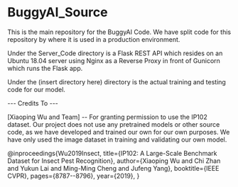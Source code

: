 # BuggyAI_Source
This is the main repository for the BuggyAI Code. We have split code for this repository by where it is used in a production environment.

Under the Server_Code directory is a Flask REST API which resides on an Ubuntu 18.04 server using Nginx as a Reverse Proxy in front of Gunicorn which runs the Flask app.

Under the (insert directory here) directory is the actual training and testing code for our model.


--- Credits To ---

[Xiaoping Wu and Team] -- For granting permission to use the IP102 dataset. Our project does not use any pretrained models or other source code, as we have developed and trained our own for our own purposes. We have only used the image dataset in training and validating our own model.

@inproceedings{Wu2019Insect,
  title={IP102: A Large-Scale Benchmark Dataset for Insect Pest Recognition},
  author={Xiaoping Wu and Chi Zhan and Yukun Lai and Ming-Ming Cheng and Jufeng Yang},
  booktitle={IEEE CVPR},
  pages={8787--8796},
  year={2019},
}